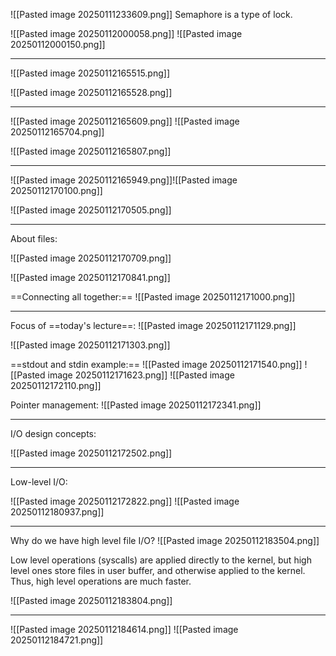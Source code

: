 
![[Pasted image 20250111233609.png]]
Semaphore is a type of lock.

![[Pasted image 20250112000058.png]]
![[Pasted image 20250112000150.png]]

------

![[Pasted image 20250112165515.png]]

![[Pasted image 20250112165528.png]]


-----------------

![[Pasted image 20250112165609.png]]
![[Pasted image 20250112165704.png]]

![[Pasted image 20250112165807.png]]

---------

![[Pasted image 20250112165949.png]]![[Pasted image 20250112170100.png]]


![[Pasted image 20250112170505.png]]

--------

About files:

![[Pasted image 20250112170709.png]]

![[Pasted image 20250112170841.png]]


==Connecting all together:==
![[Pasted image 20250112171000.png]]

----

Focus of ==today's lecture==:
![[Pasted image 20250112171129.png]]

![[Pasted image 20250112171303.png]]


==stdout and stdin example:==
![[Pasted image 20250112171540.png]]
![[Pasted image 20250112171623.png]]
![[Pasted image 20250112172110.png]]

Pointer management:
![[Pasted image 20250112172341.png]]

-----

I/O design concepts:

![[Pasted image 20250112172502.png]]

---

Low-level I/O:

![[Pasted image 20250112172822.png]]
![[Pasted image 20250112180937.png]]

---

Why do we have high level file I/O?
![[Pasted image 20250112183504.png]]

Low level operations (syscalls) are applied directly to the kernel, but high level ones store files in user buffer, and otherwise applied to the kernel. Thus, high level operations are much faster. 

![[Pasted image 20250112183804.png]]


---------


![[Pasted image 20250112184614.png]]
![[Pasted image 20250112184721.png]]
